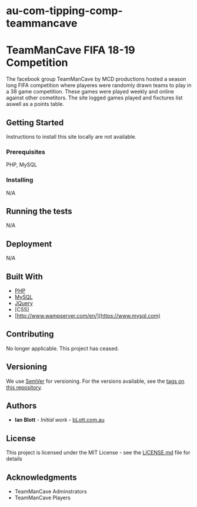 # au-com-tipping-comp-teammancave


# TeamManCave FIFA 18-19 Competition

The facebook group TeamManCave by MCD productions hosted a season long FIFA competition where playeres were randomly drawn teams to play in a 38 game competition. These games were played weekly and online against other cometitors. The site logged games played and fixctures list aswell as a points table.

## Getting Started

Instructions to install this site locally are not available.

### Prerequisites

PHP, MySQL

### Installing

N/A

## Running the tests

N/A

## Deployment

N/A

## Built With

* [PHP](https://www.php.net)
* [MySQL](https://www.mysql.com)
* [JQuery](https://jquery.com)
* [CSS]
* [http://www.wampserver.com/en/](https://www.mysql.com)

## Contributing

No longer applicable. This project has ceased.

## Versioning

We use [SemVer](http://semver.org/) for versioning. For the versions available, see the [tags on this repository](https://github.com/your/project/tags). 

## Authors

* **Ian Blott** - *Initial work* - [bLott.com.au](https://github.com/Pyroib)

## License

This project is licensed under the MIT License - see the [LICENSE.md](LICENSE.md) file for details

## Acknowledgments

* TeamManCave Adminstrators
* TeamManCave Players
